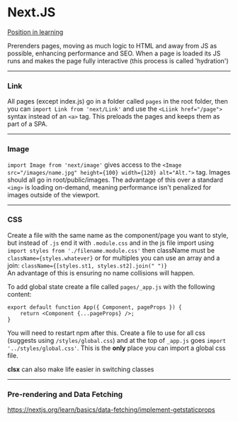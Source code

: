 # Next.JS

[Position in learning](https://nextjs.org/learn/basics/data-fetching/implement-getstaticprops)

Prerenders pages, moving as much logic to HTML and away from JS as possible, enhancing performance and SEO.  When a page is loaded its JS runs and makes the page fully interactive (this process is called 'hydration')

---

### Link

All pages (except index.js) go in a folder called `pages` in the root folder, then you can `import Link from 'next/Link'` and use the `<Liink href="/page">` syntax instead of an `<a>` tag.  This preloads the pages and keeps them as part of a SPA.

---

### Image

`import Image from 'next/image'` gives access to the `<Image src="/images/name.jpg" height={100} width={120} alt="Alt.">` tag.  Images should all go in root/public/images.  The advantage of this over a standard `<img>` is loading on-demand, meaning performance isn't penalized for images outside of the viewport.

---

### CSS

Create a file with the same name as the component/page you want to style, but instead of `.js` end it with `.module.css` and in the js file import using `import styles from './filename.module.css'` then className must be `className={styles.whatever}` or for multiples you can use an array and a join: `className={[styles.st1, styles.st2].join(" ")}`  
An advantage of this is ensuring no name collisions will happen.

To add global state create a file called `pages/_app.js` with the following content:
```
export default function App({ Component, pageProps }) {
    return <Component {...pageProps} />;
}
```
You will need to restart npm after this.  Create a file to use for all css (suggests using `/styles/global.css`) and at the top of `_app.js` goes `import '../styles/global.css'`.  This is the **only** place you can import a global css file.

**clsx** can also make life easier in switching classes

---

### Pre-rendering and Data Fetching

https://nextjs.org/learn/basics/data-fetching/implement-getstaticprops
